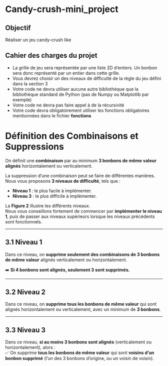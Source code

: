 # Candy-crush-mini_project

## Objectif 
Réaliser un jeu candy-crush like

## Cahier des charges du projet
+ La grille de jeu sera représentée par une liste 2D d’entiers. Un bonbon sera donc représenté
  par un entier dans cette grille.
+ Vous devrez choisir un des niveaux de difficulté de la règle du jeu défini dans la section 3
+ Votre code ne devra utiliser aucune autre bibliothèque que la bibliothèque standard de Python
  (pas de Numpy ou Matplotlib par exemple)
+ Votre code ne devra pas faire appel à de la récursivité
+  Votre code devra obligatoirement utiliser les fonctions obligatoires mentionnées dans le fichier **fonctions**


# Définition des Combinaisons et Suppressions

On définit une **combinaison** par au minimum **3 bonbons de même valeur alignés** horizontalement ou verticalement.

La suppression d’une combinaison peut se faire de différentes manières. Nous vous proposons **3 niveaux de difficulté**, tels que :
+ **Niveau 1** : le plus facile à implémenter.
+ **Niveau 3** : le plus difficile à implémenter.

La **Figure 2** illustre les différents niveaux.  
Nous vous conseillons fortement de commencer par **implémenter le niveau 1**, puis de passer aux niveaux supérieurs lorsque les niveaux précédents sont fonctionnels.

---

## 3.1 Niveau 1
Dans ce niveau, on **supprime seulement des combinaisons de 3 bonbons de même valeur** alignés verticalement ou horizontalement.  

➡️ **Si 4 bonbons sont alignés, seulement 3 sont supprimés.**

---

## 3.2 Niveau 2
Dans ce niveau, on **supprime tous les bonbons de même valeur** qui sont alignés horizontalement ou verticalement, avec un minimum de **3 bonbons**.

---

## 3.3 Niveau 3
Dans ce niveau, **si au moins 3 bonbons sont alignés** (verticalement ou horizontalement), alors :  
✅ On supprime **tous les bonbons de même valeur** qui sont **voisins d’un bonbon supprimé** (l’un des 3 bonbons d’origine, ou un voisin de voisin).
